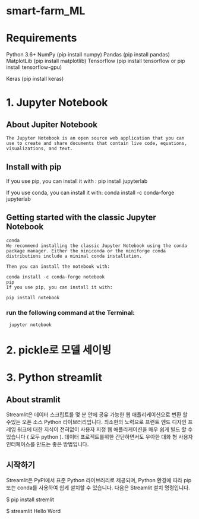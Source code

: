 # smart-farm_ML

# Requirements
 Python 3.6+
 NumPy (pip install numpy)
 Pandas (pip install pandas)
 MatplotLib (pip install matplotlib)
 Tensorflow (pip install tensorflow or pip install tensorflow-gpu)

 Keras (pip install keras)
 #  1. Jupyter Notebook
 ## About Jupiter Notebook
    The Jupyter Notebook is an open source web application that you can use to create and share documents that contain live code, equations, visualizations, and text.
  ## Install with pip
   If you use pip, you can install it with : 
   pip install jupyterlab 
   
   If you use conda, you can install it with:
   conda install -c conda-forge jupyterlab
   
 ## Getting started with the classic Jupyter Notebook
    conda
    We recommend installing the classic Jupyter Notebook using the conda package manager. Either the miniconda or the miniforge conda distributions include a minimal conda installation.

    Then you can install the notebook with:

    conda install -c conda-forge notebook
    pip
    If you use pip, you can install it with:

    pip install notebook  
    
  ### run the following command at the Terminal: 
  
     jupyter notebook
 
 # 2. pickle로 모델 세이빙 
 
      
 # 3. Python streamlit
 ## About stramlit 
 Streamlit은 데이터 스크립트를 몇 분 안에 공유 가능한 웹 애플리케이션으로 변환 할 수있는 오픈 소스 Python 라이브러리입니다. 최소한의 노력으로 프런트 엔드 디자인 프레임 워크에 대한 지식이 전혀없이 사용자 지정 웹 애플리케이션을 매우 쉽게 빌드 할 수 있습니다 ( 모두 python ). 데이터 프로젝트를위한 간단하면서도 우아한 대화 형 사용자 인터페이스를 만드는 좋은 방법입니다.
 
 ## 시작하기
Streamlit은 PyPI에서 표준 Python 라이브러리로 제공되며, Python 환경에 따라 pip 또는 conda를 사용하여 쉽게 설치할 수 있습니다. 다음은 Streamlit 설치 명령입니다.

$ pip install stremlit

$ streamlit Hello Word
